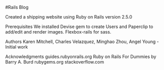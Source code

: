 
#Rails Blog

Created a shipping website using Ruby on Rails version 2.5.0

Prerequisites We installed Devise gem to create Users and Paperclip to add/edit and render images.
Flexbox-rails for sass.

Authors Karen Mitchell, Charles Velazquez, Minghao Zhou, Angel Young - Initial work


Acknowledgments
guides.rubyonrails.org
Ruby on Rails For Dummies by Barry A. Burd
rubygems.org
stackoverflow.com